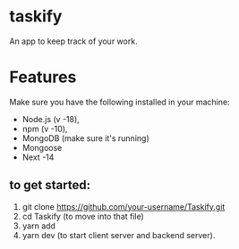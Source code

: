 # taskify

An app to keep track of your work.

# Features



Make sure you have the following installed in your machine:
- Node.js (v -18),
- npm (v -10),
- MongoDB (make sure it's running)
- Mongoose
- Next -14

## to get started:

1. git clone  https://github.com/your-username/Taskify.git
2. cd Taskify (to move into that file)
3. yarn add 
4. yarn dev (to start client server and backend server).
